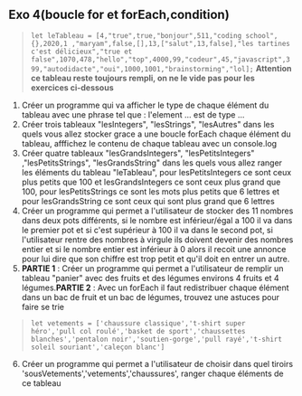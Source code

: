 ## Exo 4(boucle for et forEach,condition)
>```let leTableau = [4,"true",true,"bonjour",511,"coding school",{},2020,1 ,"maryam",false,[],13,["salut",13,false],"les tartines c'est délicieux","true et false",1070,478,"hello","top",4000,99,"codeur",45,"javascript",399,"autodidacte","oui",1000,1001,"brainstorming","lol];``` **Attention ce tableau reste toujours rempli, on ne le vide pas pour les exercices ci-dessous**

1. Créer un programme qui va afficher le type de chaque élément du tableau avec une phrase tel que : l'element ... est de type ...
2. Créer trois tableaux "lesIntegers", "lesStrings", "lesAutres" dans les quels vous allez stocker grace a une boucle forEach chaque élément du tableau, afffichez le contenu de chaque tableau avec un console.log
3. Créer quatre tableaux "lesGrandsIntegers", "lesPetitsIntegers" ,"lesPetitsStrings", "lesGrandsString" dans les quels vous allez ranger les éléments du tableau "leTableau", pour lesPetitsIntegers ce sont ceux plus petits que 100 et lesGrandsIntegers ce sont ceux plus grand que 100, pour lesPetitsStrings ce sont les mots plus petits que 6 lettres et pour lesGrandsString ce sont ceux qui sont plus grand que 6 lettres
4. Créer un programme qui permet a l'utilisateur de stocker des 11 nombres dans deux pots différents, si le nombre est inférieur/égal a 100 il va dans le premier pot et si c'est supérieur à 100 il va dans le second pot, si l'utilisateur rentre des nombres à virgule ils doivent devenir des nombres entier et si le nombre entier est inférieur à 0 alors il recoit une annonce pour lui dire que son chiffre est trop petit et qu'il doit en entrer un autre.
5. **PARTIE 1** : Créer un programme qui permet a l'utilisateur de remplir un tableau "panier" avec des fruits et des légumes environs 4 fruits et 4 légumes.**PARTIE 2** : Avec un forEach il faut redistribuer chaque élément dans un bac de fruit et un bac de légumes, trouvez une astuces pour faire se trie

>```let vetements = ['chaussure classique','t-shirt super héro','pull col roulé','basket de sport','chaussettes blanches','pentalon noir','soutien-gorge','pull rayé','t-shirt soleil souriant','caleçon blanc']```
6. Créer un programme qui permet a l'utilisateur de choisir dans quel tiroirs 'sousVetements','vetements','chaussures', ranger chaque éléments de ce tableau
